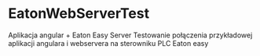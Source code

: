 # EatonWebServerTest
Aplikacja angular + Eaton Easy  Server
Testowanie połączenia przykładowej aplikacji angulara i webservera na sterowniku PLC Eaton easy
